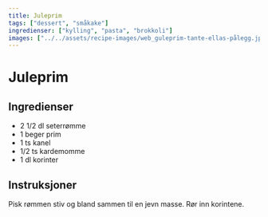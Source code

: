 ```yaml
---
title: Juleprim
tags: ["dessert", "småkake"]
ingredienser: ["kylling", "pasta", "brokkoli"]
images: ["../../assets/recipe-images/web_guleprim-tante-ellas-pålegg.jpg"]
---
```


# Juleprim

## Ingredienser

- 2 1/2 dl seterrømme
- 1 beger prim
- 1 ts kanel
- 1/2 ts kardemomme
- 1 dl korinter

## Instruksjoner

Pisk rømmen stiv og bland sammen til en jevn masse. Rør inn korintene.
